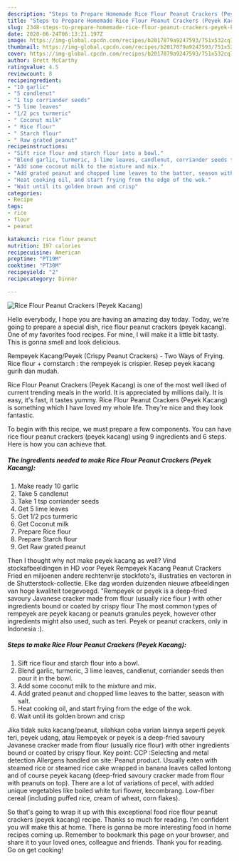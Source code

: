 ```yaml
---
description: "Steps to Prepare Homemade Rice Flour Peanut Crackers (Peyek Kacang)"
title: "Steps to Prepare Homemade Rice Flour Peanut Crackers (Peyek Kacang)"
slug: 2348-steps-to-prepare-homemade-rice-flour-peanut-crackers-peyek-kacang
date: 2020-06-24T06:13:21.197Z
image: https://img-global.cpcdn.com/recipes/b2017879a9247593/751x532cq70/rice-flour-peanut-crackers-peyek-kacang-recipe-main-photo.jpg
thumbnail: https://img-global.cpcdn.com/recipes/b2017879a9247593/751x532cq70/rice-flour-peanut-crackers-peyek-kacang-recipe-main-photo.jpg
cover: https://img-global.cpcdn.com/recipes/b2017879a9247593/751x532cq70/rice-flour-peanut-crackers-peyek-kacang-recipe-main-photo.jpg
author: Brett McCarthy
ratingvalue: 4.5
reviewcount: 8
recipeingredient:
- "10 garlic"
- "5 candlenut"
- "1 tsp corriander seeds"
- "5 lime leaves"
- "1/2 pcs turmeric"
- " Coconut milk"
- " Rice flour"
- " Starch flour"
- " Raw grated peanut"
recipeinstructions:
- "Sift rice flour and starch flour into a bowl."
- "Blend garlic, turmeric, 3 lime leaves, candlenut, corriander seeds then pour it in the bowl."
- "Add some coconut milk to the mixture and mix."
- "Add grated peanut and chopped lime leaves to the batter, season with salt."
- "Heat cooking oil, and start frying from the edge of the wok."
- "Wait until its golden brown and crisp"
categories:
- Recipe
tags:
- rice
- flour
- peanut

katakunci: rice flour peanut 
nutrition: 197 calories
recipecuisine: American
preptime: "PT19M"
cooktime: "PT30M"
recipeyield: "2"
recipecategory: Dinner

---
```



![Rice Flour Peanut Crackers (Peyek Kacang)](https://img-global.cpcdn.com/recipes/b2017879a9247593/751x532cq70/rice-flour-peanut-crackers-peyek-kacang-recipe-main-photo.jpg)

Hello everybody, I hope you are having an amazing day today. Today, we're going to prepare a special dish, rice flour peanut crackers (peyek kacang). One of my favorites food recipes. For mine, I will make it a little bit tasty. This is gonna smell and look delicious.

Rempeyek Kacang/Peyek (Crispy Peanut Crackers) - Two Ways of Frying. Rice flour + cornstarch : the rempeyek is crispier. Resep peyek kacang gurih dan mudah.

Rice Flour Peanut Crackers (Peyek Kacang) is one of the most well liked of current trending meals in the world. It is appreciated by millions daily. It is easy, it's fast, it tastes yummy. Rice Flour Peanut Crackers (Peyek Kacang) is something which I have loved my whole life. They're nice and they look fantastic.


To begin with this recipe, we must prepare a few components. You can have rice flour peanut crackers (peyek kacang) using 9 ingredients and 6 steps. Here is how you can achieve that.

<!--inarticleads1-->

##### The ingredients needed to make Rice Flour Peanut Crackers (Peyek Kacang):

1. Make ready 10 garlic
1. Take 5 candlenut
1. Take 1 tsp corriander seeds
1. Get 5 lime leaves
1. Get 1/2 pcs turmeric
1. Get  Coconut milk
1. Prepare  Rice flour
1. Prepare  Starch flour
1. Get  Raw grated peanut


Then I thought why not make peyek kacang as well? Vind stockafbeeldingen in HD voor Peyek Rempeyek Kacang Peanut Crackers Fried en miljoenen andere rechtenvrije stockfoto&#39;s, illustraties en vectoren in de Shutterstock-collectie. Elke dag worden duizenden nieuwe afbeeldingen van hoge kwaliteit toegevoegd. &#34;Rempeyek or peyek is a deep-fried savoury Javanese cracker made from flour (usually rice flour ) with other ingredients bound or coated by crispy flour The most common types of rempeyek are peyek kacang or peanuts granules peyek, however other ingredients might also used, such as teri. Peyek or peanut crackers, only in Indonesia :). 

<!--inarticleads2-->

##### Steps to make Rice Flour Peanut Crackers (Peyek Kacang):

1. Sift rice flour and starch flour into a bowl.
1. Blend garlic, turmeric, 3 lime leaves, candlenut, corriander seeds then pour it in the bowl.
1. Add some coconut milk to the mixture and mix.
1. Add grated peanut and chopped lime leaves to the batter, season with salt.
1. Heat cooking oil, and start frying from the edge of the wok.
1. Wait until its golden brown and crisp


Jika tidak suka kacang/peanut, silahkan coba varian lainnya seperti peyek teri, peyek udang, atau Rempeyek or peyek is a deep-fried savoury Javanese cracker made from flour (usually rice flour) with other ingredients bound or coated by crispy flour. Key point: CCP :Selecting and metal detection Allergens handled on site: Peanut product. Usually eaten with steamed rice or steamed rice cake wrapped in banana leaves called lontong and of course peyek kacang (deep-fried savoury cracker made from flour with peanuts on top). There are a lot of variations of pecel, with added unique vegetables like boiled white turi flower, kecombrang. Low-fiber cereal (including puffed rice, cream of wheat, corn flakes). 

So that's going to wrap it up with this exceptional food rice flour peanut crackers (peyek kacang) recipe. Thanks so much for reading. I'm confident you will make this at home. There is gonna be more interesting food in home recipes coming up. Remember to bookmark this page on your browser, and share it to your loved ones, colleague and friends. Thank you for reading. Go on get cooking!
